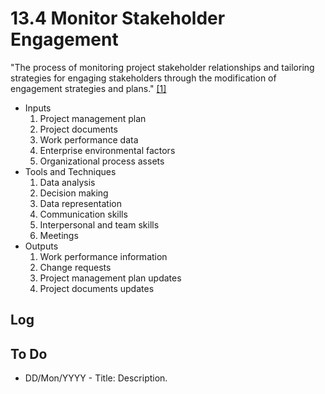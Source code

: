 # 13.4 Monitor Stakeholder Engagement

"The process of monitoring project stakeholder relationships and tailoring
strategies for engaging stakeholders through the modification of engagement
strategies and plans." [[1]](../home.md#references)

- Inputs
  1. Project management plan
  2. Project documents
  3. Work performance data
  4. Enterprise environmental factors
  5. Organizational process assets
- Tools and Techniques
  1. Data analysis
  2. Decision making
  3. Data representation
  4. Communication skills
  5. Interpersonal and team skills
  6. Meetings
- Outputs
  1. Work performance information
  2. Change requests
  3. Project management plan updates
  4. Project documents updates

## Log

## To Do

- DD/Mon/YYYY - Title: Description.
